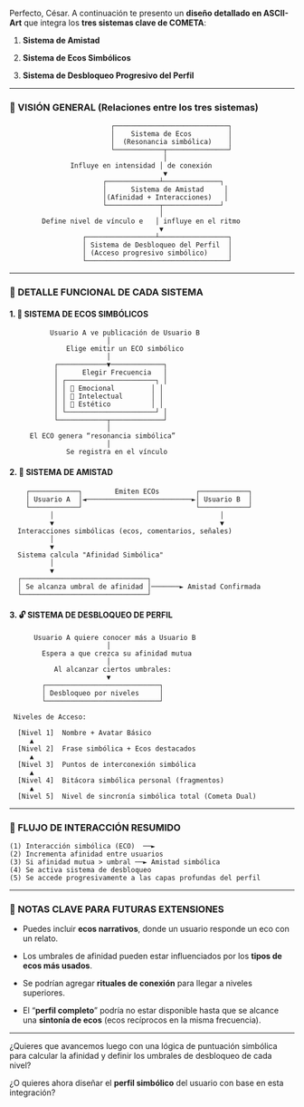 
Perfecto, César. A continuación te presento un **diseño detallado en ASCII-Art** que integra los **tres sistemas clave de COMETA**:

1. **Sistema de Amistad**
    
2. **Sistema de Ecos Simbólicos**
    
3. **Sistema de Desbloqueo Progresivo del Perfil**
    

---

### 🧠 VISIÓN GENERAL (Relaciones entre los tres sistemas)

```text
                         ┌────────────────────────────┐
                         │    Sistema de Ecos         │
                         │  (Resonancia simbólica)    │
                         └────────────┬───────────────┘
                                      │
               Influye en intensidad │ de conexión
                                      ▼
                       ┌─────────────┴──────────────┐
                       │      Sistema de Amistad     │
                       │(Afinidad + Interacciones)   │
                       └─────────────┬──────────────┘
                                     │
        Define nivel de vínculo e   │ influye en el ritmo
                                     ▼
                  ┌─────────────────┴─────────────────┐
                  │ Sistema de Desbloqueo del Perfil  │
                  │ (Acceso progresivo simbólico)     │
                  └───────────────────────────────────┘
```

---

### 🧩 DETALLE FUNCIONAL DE CADA SISTEMA

#### 1. 🌟 SISTEMA DE ECOS SIMBÓLICOS

```text
          Usuario A ve publicación de Usuario B
                        │
              Elige emitir un ECO simbólico
                        │
           ┌────────────▼─────────────┐
           │      Elegir Frecuencia   │
           │ ┌──────────────────────┐ │
           │ │ 💓 Emocional         │ │
           │ │ 🧠 Intelectual       │ │
           │ │ 🎨 Estético          │ │
           │ └──────────────────────┘ │
           └────────────┬─────────────┘
                        │
     El ECO genera “resonancia simbólica”
                        │
              Se registra en el vínculo
```

#### 2. 🤝 SISTEMA DE AMISTAD

```text
    ┌────────────┐        Emiten ECOs         ┌────────────┐
    │ Usuario A  │◄──────────────────────────►│ Usuario B  │
    └────────────┘                            └────────────┘
          │                                         │
          ▼                                         ▼
  Interacciones simbólicas (ecos, comentarios, señales)
          │
          ▼
  Sistema calcula "Afinidad Simbólica"
          │
          ▼
  ┌───────────────────────────────┐
  │ Se alcanza umbral de afinidad │───────► Amistad Confirmada
  └───────────────────────────────┘
```

#### 3. 🔓 SISTEMA DE DESBLOQUEO DE PERFIL

```text
      Usuario A quiere conocer más a Usuario B
                        │
        Espera a que crezca su afinidad mutua
                        │
           Al alcanzar ciertos umbrales:
                        ▼
        ┌────────────────────────────┐
        │ Desbloqueo por niveles     │
        └────────────────────────────┘

 Niveles de Acceso:

  [Nivel 1]  Nombre + Avatar Básico
     ▲
  [Nivel 2]  Frase simbólica + Ecos destacados
     ▲
  [Nivel 3]  Puntos de interconexión simbólica
     ▲
  [Nivel 4]  Bitácora simbólica personal (fragmentos)
     ▲
  [Nivel 5]  Nivel de sincronía simbólica total (Cometa Dual)
```

---

### 🔄 FLUJO DE INTERACCIÓN RESUMIDO

```text
(1) Interacción simbólica (ECO)  ──►
(2) Incrementa afinidad entre usuarios
(3) Si afinidad mutua > umbral ──► Amistad simbólica
(4) Se activa sistema de desbloqueo
(5) Se accede progresivamente a las capas profundas del perfil
```

---

### 📌 NOTAS CLAVE PARA FUTURAS EXTENSIONES

- Puedes incluir **ecos narrativos**, donde un usuario responde un eco con un relato.
    
- Los umbrales de afinidad pueden estar influenciados por los **tipos de ecos más usados**.
    
- Se podrían agregar **rituales de conexión** para llegar a niveles superiores.
    
- El “**perfil completo**” podría no estar disponible hasta que se alcance una **sintonía de ecos** (ecos recíprocos en la misma frecuencia).
    

---

¿Quieres que avancemos luego con una lógica de puntuación simbólica para calcular la afinidad y definir los umbrales de desbloqueo de cada nivel?

¿O quieres ahora diseñar el **perfil simbólico** del usuario con base en esta integración?